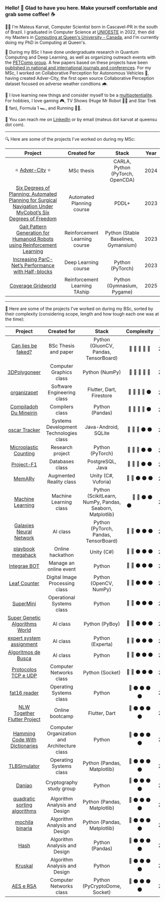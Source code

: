 ### Hello! :wave: Glad to have you here. Make yourself comfortable and grab some coffee! ☕

:man_student: I'm Mateus Karvat, Computer Scientist born in Cascavel-PR in the south of Brazil. I graduated in Computer Science at [UNIOESTE](https://www.unioeste.br/portal/) in 2022, then did my Masters in [Computing at Queen's University - Canada](https://www.cs.queensu.ca/), and I'm currently doing my PhD in Computing at Queen's.

:microscope: During my BSc I have done undergraduate research in Quantum Computing and Deep Learning, as well as organizing outreach events with the [PETComp group](https://petsite-bd39a.web.app/). A few papers based on these projects have been [published in national and international journals and conferences](https://scholar.google.com.br/citations?user=0NHCSV4AAAAJ). For my MSc, I worked on Collaborative Perception for Autonomous Vehicles 🚗, having created Adver-City, the first open source Collaborative Perception dataset focused on adverse weather condtions 🌧️.

:cowboy_hat_face: I love learning new things and consider myself to be a [multipotentialite](https://puttylike.com/terminology/). For hobbies, I love gaming :video_game:, TV Shows (Huge Mr Robot :man_technologist: and Star Trek :vulcan_salute: fan), Formula 1 :racing_car:, and Running :running_man:.

:incoming_envelope: You can reach me on [LinkedIn](https://www.linkedin.com/in/mateus-karvat-camara/) or by email (mateus dot karvat at queensu dot com).


---

🔍 Here are some of the projects I've worked on during my MSc:

|            **Project**            |      **Created for**      | **Stack** |  **Year** |
|:---------------------------------:|:-------------------------:|:---------:|:--------:|
|    ⭐ [Adver-City](https://github.com/QUARRG/Adver-City) ⭐ | MSc thesis | CARLA, Python (PyTorch, OpenCDA) | 2024 |
|    [Six Degrees of Planning: Automated Planning for Surgical Navigation Under MyCobot’s Six Degrees of Freedom](https://github.com/MahatKC/6DOP)   |   Automated Planning course    |  PDDL+         |    2023      |
|    [Gait Pattern Generation for Humanoid Robots using Reinforcement Learning](https://github.com/MahatKC/RLGaitPatternGeneration)   |   Reinforcement Learning course    |  Python (Stable Baselines, Gymansium)         |    2023      |
|    [Increasing ParC-Net’s Performance with Half-blocks](https://github.com/MahatKC/ParC-Net-HalfBlocks)   |   Deep Learning course    |  Python (PyTorch)         |    2023      |
|    [Coverage Gridworld](https://github.com/MahatKC/GridworldCoverage) | Reinforcement Learning TAship | Python (Gymnasium, Pygame) | 2025 |


---


🔎 Here are some of the projects I've worked on during my BSc, sorted by their complexity (considering scope, length and how tough each one was at the time):

|            **Project**            |      **Created for**      | **Stack** | **Complexity** | **Year** |
|:---------------------------------:|:-------------------------:|:---------:|:--------------:|:--------:|
|    [Can lies be faked?](https://github.com/MahatKC/CanLiesBeFaked)   |   BSc Thesis and paper                       |  Python (GluonCV, Pandas, TensorBoard)         |  :large_blue_circle: :large_blue_circle: :large_blue_circle: :large_blue_circle: :large_blue_circle:              |    2022      |
|            [3DPolygoneer](https://github.com/MahatKC/3DPolygoneer)           |         Computer Graphics class                  |   Python (NumPy)        |     :large_blue_circle: :large_blue_circle: :large_blue_circle: :large_blue_circle: :large_blue_circle:          |     2021     |
|            [organizapet](https://github.com/MahatKC/organizapet)            |    Software Engineering class                       |  Flutter, Dart, Firestore         |  :large_blue_circle: :large_blue_circle: :large_blue_circle: :large_blue_circle:  :black_circle:            |      2021    |
|        [Compiladoh Du Mineirin](https://github.com/igorFNegrizoli/CompiladohDuMineirin)       |   Compilers class                        |   Python (Pandas)        |    :large_blue_circle: :large_blue_circle:  :large_blue_circle: :large_blue_circle: :black_circle:            |    2022      |
|            [oscar Tracker](https://github.com/igorFNegrizoli/oscarTracker)           |   Systems Development Technologies class                        |  Java-Android, SQLite        |      :large_blue_circle: :large_blue_circle:  :large_blue_circle: :black_circle: :black_circle:          |     2021     |
|        [Microplastic Counting](https://github.com/MahatKC/MicroplasticCounting)       |     Research project                      |  Python (PyTorch)         |     :large_blue_circle: :large_blue_circle: :large_blue_circle:  :black_circle: :black_circle:         |      2021    |
|             [Project-F1](https://github.com/AmandaIsrael/Project-F1)            |   Databases class                        |  PostgreSQL, Java         |    :large_blue_circle: :large_blue_circle: :large_blue_circle: :black_circle: :black_circle:            |    2021      |
|               [MemARy](https://github.com/MahatKC/MemARy)              |            Augmented Reality class               |Unity (C#, Vuforia)|       :large_blue_circle: :large_blue_circle: :black_circle: :black_circle: :black_circle:         |    2020      |
| [Machine Learning](https://github.com/Daniel-Boll/Machine-Learning) |   Machine Learning class                        |  Python (ScikitLearn, NumPy, Pandas, Seaborn, Matplotlib)         |   &nbsp;  &nbsp;  :large_blue_circle: :large_blue_circle: :black_circle: :black_circle: :black_circle:  &nbsp; &nbsp; &nbsp; &nbsp; &nbsp; &nbsp; &nbsp;  &nbsp;          |    2020      |
|       [Galaxies Neural Network](https://github.com/MahatKC/GalaxiesNeuralNetwork)       |         AI class                  |  Python (PyTorch, Pandas, TensorBoard)         |        :large_blue_circle: :large_blue_circle:  :black_circle: :black_circle: :black_circle:        |      2021    |
|          [playbook megahack](https://github.com/MahatKC/playbookmegahack)         |   Online hackathon                        |   Unity (C#)        |         :large_blue_circle: :large_blue_circle: :black_circle: :black_circle: :black_circle:        |    2020      |
|            [Integrae BOT](https://github.com/MahatKC/IntegraeBOT)            |   Manage an online event                        |   Python        |            :large_blue_circle: :large_blue_circle:  :black_circle: :black_circle: :black_circle:    |     2021     |
|            [Leaf Counter](https://github.com/matheusnunesismael/LeafCounter)            |   Digital Image Processing class                        |  Python (OpenCV, NumPy)          |   :large_blue_circle: :large_blue_circle:  :black_circle: :black_circle: :black_circle:             |   2020       |
|             [SuperMini](https://github.com/MahatKC/SuperMini)             | Operational Systems class |   Python  | :large_blue_circle: :large_blue_circle: :black_circle: :black_circle: :black_circle:               |     2022     |
|    [Super Genetic Algorithms World](https://github.com/MahatKC/SuperGeneticAlgorithmsWorld)    |      AI class                     |  Python (PyBoy)         |      :large_blue_circle: :large_blue_circle: :black_circle: :black_circle: :black_circle:          |      2021    | 
|       [expert system assignment](https://github.com/MahatKC/expertsystemassignment)      |       AI class                    | Python (Experta)          |          :large_blue_circle: :large_blue_circle:  :black_circle: :black_circle: :black_circle:      |     2021     |
| [Algoritmos de Busca](https://github.com/MahatKC/Trabalho-IA---Algoritmos-de-Busca) |        AI class                   |   Python        |   :large_blue_circle: :large_blue_circle:  :black_circle: :black_circle: :black_circle:             |      2021    |
|        [Protocolos TCP e UDP](https://github.com/robertaalcantara/Protocolos-TCP-e-UDP)       |   Computer Networks class                        |    Python  (Socket)     |   :large_blue_circle: :large_blue_circle:  :black_circle: :black_circle: :black_circle:             |    2022      |
|            [fat16 reader](https://github.com/MahatKC/fat16reader)            |   Operating Systems class                        |  Python         |           :large_blue_circle: :black_circle: :black_circle: :black_circle: :black_circle:     |      2022    |
|     [NLW Together Flutter Project](https://github.com/MahatKC/NLWTogetherFlutterProject)     |          Online bootcamp                 |  Flutter, Dart         |     :large_blue_circle: :black_circle: :black_circle: :black_circle: :black_circle:          |     2021     |
|    [Hamming Code With Dictionaries](https://github.com/MahatKC/HammingCodeWithDictionaries)    |   Computer Organization and Architecture class                        |    Python       |       :large_blue_circle: :black_circle: :black_circle: :black_circle: :black_circle:         |     2020     |
|            [TLBSimulator](https://github.com/MahatKC/TLBSimulator)           |   Operating Systems class                        |    Python (Pandas, Matplotlib)       |       :large_blue_circle: :black_circle: :black_circle: :black_circle: :black_circle:         |    2022      |
|               [Daniao](https://github.com/MahatKC/Daniao)              |   Cryptography study group                        |    Python       |             :large_blue_circle: :black_circle: :black_circle: :black_circle: :black_circle:   |     2021     |
|    [quadratic sorting algorithms](https://github.com/MahatKC/quadratic-sorting-algorithms)   |   Algorithm Analysis and Design                        |  Python (Pandas, Matplotlib)         |       :large_blue_circle: :black_circle: :black_circle: :black_circle: :black_circle:         |     2022     |
|          [mochila binaria](https://github.com/MahatKC/mochila_binaria)          |   Algorithm Analysis and Design                        |  Python (Pandas, Matplotlib)         |    :large_blue_circle: :black_circle: :black_circle: :black_circle: :black_circle:            |    2022      |
|                [Hash](https://github.com/MahatKC/Hash)               |   Algorithm Analysis and Design                        |   Python (Pandas)        |   :large_blue_circle: :black_circle: :black_circle: :black_circle: :black_circle:|     2022     |
| [Kruskal](https://github.com/AmandaIsrael/Kruskal) | Algorithm Analysis and Design                        |   Python       |   :large_blue_circle: :black_circle: :black_circle: :black_circle: :black_circle:|     2022     |
| [AES e RSA](https://github.com/robertaalcantara/AES-e-RSA) | Computer Networks class                        |   Python (PyCryptoDome, Socket)        |   :large_blue_circle: :black_circle: :black_circle: :black_circle: :black_circle:|     2022     |
